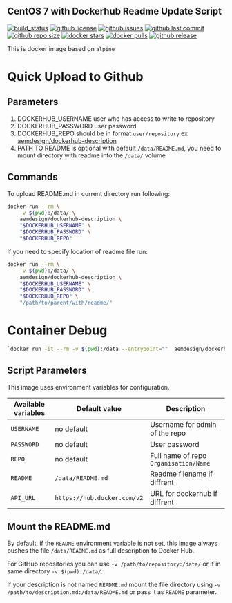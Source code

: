 ## CentOS 7 with Dockerhub Readme Update Script

[![build_status](https://travis-ci.org/aem-design/docker-dockerhub-description.svg?branch=master)](https://travis-ci.org/aem-design/docker-dockerhub-description) 
[![github license](https://img.shields.io/github/license/aem-design/dockerhub-description)](https://github.com/aem-design/dockerhub-description) 
[![github issues](https://img.shields.io/github/issues/aem-design/dockerhub-description)](https://github.com/aem-design/dockerhub-description) 
[![github last commit](https://img.shields.io/github/last-commit/aem-design/dockerhub-description)](https://github.com/aem-design/dockerhub-description) 
[![github repo size](https://img.shields.io/github/repo-size/aem-design/dockerhub-description)](https://github.com/aem-design/dockerhub-description) 
[![docker stars](https://img.shields.io/docker/stars/aemdesign/dockerhub-description)](https://hub.docker.com/r/aemdesign/dockerhub-description) 
[![docker pulls](https://img.shields.io/docker/pulls/aemdesign/dockerhub-description)](https://hub.docker.com/r/aemdesign/dockerhub-description) 
[![github release](https://img.shields.io/github/release/aem-design/dockerhub-description)](https://github.com/aem-design/dockerhub-description)

This is docker image based on `alpine`

# Quick Upload to Github 

## Parameters

1. DOCKERHUB_USERNAME user who has access to write to repository
2. DOCKERHUB_PASSWORD user password
3. DOCKERHUB_REPO should be in format `user/repository` ex [aemdesign/dockerhub-description](https://hub.docker.com/r/aemdesign/dockerhub-description)
4. PATH TO README is optional with default `/data/README.md`, you need to mount directory with readme into the `/data/` volume

## Commands

To upload README.md in current directory run following:

```bash
docker run --rm \
    -v $(pwd):/data/ \
    aemdesign/dockerhub-description \
    "$DOCKERHUB_USERNAME" \
    "$DOCKERHUB_PASSWORD" \
    "$DOCKERHUB_REPO"
```

If you need to specify location of readme file run:

```bash
docker run --rm \
    -v $(pwd):/data/ \
    aemdesign/dockerhub-description \
    "$DOCKERHUB_USERNAME" \
    "$DOCKERHUB_PASSWORD" \
    "$DOCKERHUB_REPO" \ 
    "/path/to/parent/with/readme/"
```

# Container Debug

```bash
`docker run -it --rm -v $(pwd):/data --entrypoint=""  aemdesign/dockerhub-description /bin/sh`
```


## Script Parameters

This image uses environment variables for configuration.

|Available variables     |Default value        |Description                                         |
|------------------------|---------------------|----------------------------------------------------|
|`USERNAME`    | no default           | Username for admin of the repo |
|`PASSWORD`    | no default           | User password |
|`REPO` | no default | Full name of repo `Organisation/Name` |
|`README`   | `/data/README.md`           | Readme filename if diffrent|
|`API_URL`           |`https://hub.docker.com/v2`    | URL for dockerhub if diffrent|

## Mount the README.md

By default, if the `README` environment variable is not set, this image always pushes the file
`/data/README.md` as full description to Docker Hub.

For GitHub repositories you can use `-v /path/to/repository:/data/` or if in same directory `-v $(pwd):/data/`.

If your description is not named `README.md` mount the file directory using `-v /path/to/description.md:/data/README.md` or pass it as `README` parameter.

